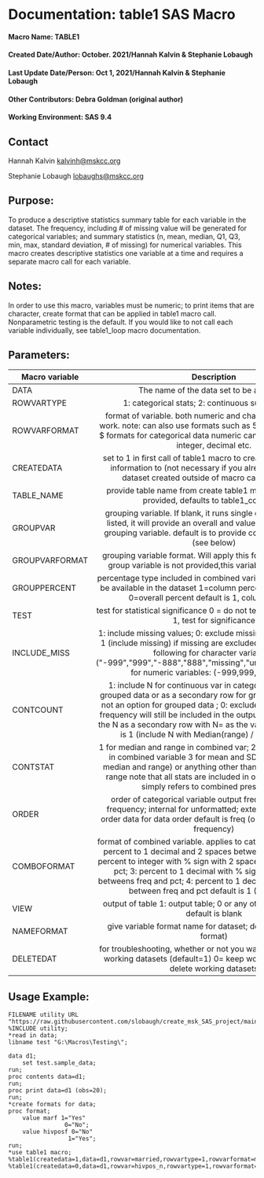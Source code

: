 # Documentation: table1 SAS Macro
#### Macro Name: TABLE1 
#### Created Date/Author: October. 2021/Hannah Kalvin & Stephanie Lobaugh 
#### Last Update Date/Person: Oct 1, 2021/Hannah Kalvin & Stephanie Lobaugh 
#### Other Contributors: Debra Goldman (original author)
#### Working Environment: SAS 9.4 


## Contact 
Hannah Kalvin kalvinh@mskcc.org 

Stephanie Lobaugh lobaughs@mskcc.org 


## Purpose: 
To produce a descriptive statistics summary table for each variable in the dataset. The frequency, including # of missing value will be generated for categorical variables; and summary statistics (n, mean, median, Q1, Q3, min, max, standard deviation, # of missing) for numerical variables.  This macro creates descriptive statistics one variable at a time and requires a separate macro call for each variable.


## Notes: 
In order to use this macro, variables must be numeric; to print items that are character, create format that can be applied in table1 macro call. Nonparametric testing is the default. If you would like to not call each variable individually, see table1_loop macro documentation.


## Parameters:
| Macro variable | 	Description  |	Required |
| -------------- |:-------------:| :---------:|
| DATA	         |The name of the data set to be analyzed. |	Yes 
| ROWVARTYPE 	   |1: categorical stats; 2: continuous summary stats	| Yes 
| ROWVARFORMAT 	 |format of variable. both numeric and character formats will work. note: can also use formats such as 5.0 for count data or $ formats for categorical data numeric can be set to percentn, integer, decimal etc.	| Yes 
| CREATEDATA	   |set to 1 in first call of table1 macro to create dataset to save information to (not necessary if you already have a shell dataset created outside of macro call) default is 0	| No but recommended 
| TABLE_NAME 	   | provide table name from create table1 macro above. If not provided, defaults to table1_combined	| No but recommended 
| GROUPVAR 	     | grouping variable. If blank, it runs single column. If variable listed, it will provide an overall and values stratified by this grouping variable. default is to provide columnar proportion (see below)	| No but recommended 
| GROUPVARFORMAT |	grouping variable format. Will apply this format to variable. If group variable is not provided,this variable is not needed. |	No but recommended 
| GROUPPERCENT   |	percentage type included in combined variable all percents will be available in the dataset 1=column percent; 2=row percent; 0=overall percent default is 1, column percent |	No 
| TEST 	         | test for statistical significance 0 = do not test; 1 = test default is 1, test for significance |	No 
| INCLUDE_MISS   | 	1: include missing values; 0: exclude missing values. Default is 1 (include missing) if missing are excluded, also excludes the following for character variables: ("-999","999","-888","888","missing","unknown","n/a","na"); for numeric variables:  (-999,999,-888,888)	|	No 
| CONTCOUNT      |	1: include N for continuous var in category label for non-grouped data or as a secondary row for grouped data. label is not an option for grouped data ; 0: exclude print note that the frequency will still be included in the output dataset 2: include the N as a secondary row with N= as the variable value default is 1 (include N with Median(range) / Median (IQR)) |	No 
| CONTSTAT	     | 1 for median and range in combined var; 2 for median and  IQR in combined variable 3 for mean and SD default is 1 (use median and  range) or anything other than 0 will produce the range note that all stats are included in output dataset. this simply refers to combined presentation |	No
| ORDER          |	order of categorical variable output freq for descending frequency; internal for unformatted; external for formatted order data for data order default is freq (order by descending frequency)	| No 
| COMBOFORMAT    |	format of combined variable. applies to categorical variables 1: percent to 1 decimal and 2 spaces between freq and pct; 2: percent to integer with % sign with 2 spaces between freq and pct; 3: percent to 1 decimal with % sign with 2 spaces betweens freq and pct; 4: percent to 1 decimal with one space between freq and pct default is 1 ( N  (PCT.1))	| No 
| VIEW           | 	output of table 1: output table; 0 or any other value, no table default is blank |	No
| NAMEFORMAT     |	give variable format name for dataset; default is blank (no format) |	No
| DELETEDAT      |	  for troubleshooting, whether or not you want to delete or keep working datasets (default=1) 0= keep working datasets; 1= delete working datasets	| No




## Usage Example:
```{sas}
FILENAME utility URL "https://raw.githubusercontent.com/slobaugh/create_msk_SAS_project/main/utility.sas";
%INCLUDE utility;
*read in data;
libname test "G:\Macros\Testing\";

data d1;
	set test.sample_data;
run;
proc contents data=d1;
run;
proc print data=d1 (obs=20);
run;
*create formats for data;
proc format;
	value marf 1="Yes"
				0="No";
	value hivposf 0="No"
				 1="Yes";
run;
*use table1 macro;
%table1(createdata=1,data=d1,rowvar=married,rowvartype=1,rowvarformat=marf.);
%table1(createdata=0,data=d1,rowvar=hivpos_n,rowvartype=1,rowvarformat=hivposf.);

```
